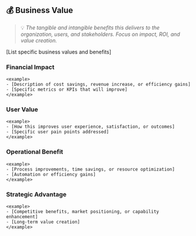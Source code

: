 ## 💰 Business Value
> 💡 *The tangible and intangible benefits this delivers to the organization, users, and stakeholders. Focus on impact, ROI, and value creation.*

[List specific business values and benefits]

### Financial Impact

```
<example>
- [Description of cost savings, revenue increase, or efficiency gains]
- [Specific metrics or KPIs that will improve]
</example>
```

### User Value

```
<example>
- [How this improves user experience, satisfaction, or outcomes]
- [Specific user pain points addressed]
</example>
```

### Operational Benefit

```
<example>
- [Process improvements, time savings, or resource optimization]
- [Automation or efficiency gains]
</example>
```

### Strategic Advantage

```
<example>
- [Competitive benefits, market positioning, or capability enhancement]
- [Long-term value creation]
</example>
```
